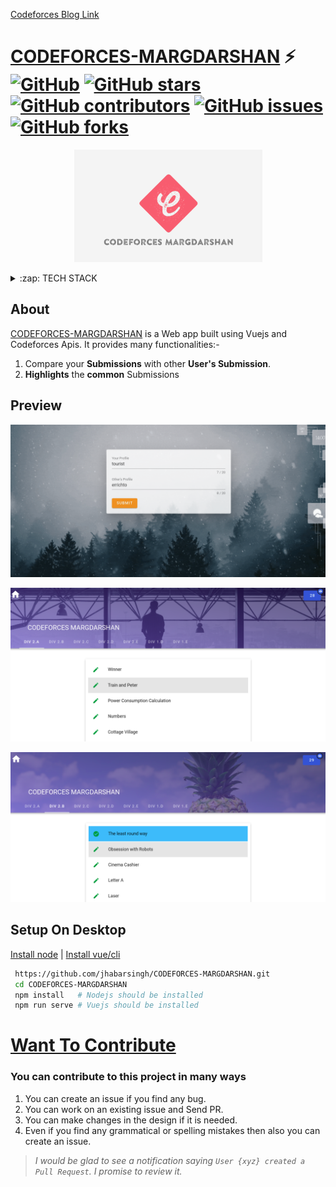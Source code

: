<a href="https://codeforces.com/blog/entry/90426">Codeforces Blog Link</a>

# [CODEFORCES-MARGDARSHAN](https://codeforces-2313e.web.app/)  ⚡️ [![GitHub](https://img.shields.io/github/license/jhabarsingh/CODEFORCES-MARGDARSHAN)](https://github.com/jhabarsingh/CODEFORCES-MARGDARSHAN/blob/master/LICENSE) [![GitHub stars](https://img.shields.io/github/stars/jhabarsingh/CODEFORCES-MARGDARSHAN)](https://github.com/jhabarsingh/CODEFORCES-MARGDARSHAN/stargazers)  [![GitHub contributors](https://img.shields.io/github/contributors/jhabarsingh/CODEFORCES-MARGDARSHAN.svg)](https://github.com/jhabarsingh/CODEFORCES-MARGDARSHAN/graphs/contributors)  [![GitHub issues](https://img.shields.io/github/issues/jhabarsingh/CODEFORCES-MARGDARSHAN.svg)](https://github.com/jhabarsingh/CODEFORCES-MARGDARSHAN/issues) [![GitHub forks](https://img.shields.io/github/forks/jhabarsingh/CODEFORCES-MARGDARSHAN.svg?style=social&label=Fork)](https://GitHub.com/jhabarsingh/CODEFORCES-MARGDARSHAN/network/)

<p align="center">
  <img src="https://github.com/jhabarsingh/CODEFORCES-MARGDARSHAN/blob/main/public/codeforces_icon.png?raw=true" />
</p>
<details>
  <summary>:zap: TECH STACK</summary>
  <br/>
  <div style="display:flex;justify-content:space-around">
    <img titlt="Vuejs" src="https://vuejs.org/images/logo.png" width="50px" height="50px"  style="margin-right:5px;"/>
    <img  title="Vuex" src="https://s3.amazonaws.com/coursetro/posts/144-full.png"  height="50px" style="margin-right:5px;"     />
    <img  title="Firebase" src="https://firebase.google.com/images/brand-guidelines/logo-vertical.png" width="50px" height="50px" style="margin-right:5px;"     />
    <img  title="Vuetify" src="https://cdn.worldvectorlogo.com/logos/vuetify.svg" height="50px"  style="margin-right:5px;"/>
    <img title="Netlify" src="https://www.netlify.com/img/press/logos/logomark.png" height="50px" style="margin-right:5px;" />
</div>
</details>
  

## About 
  [CODEFORCES-MARGDARSHAN](https://codeforces-2313e.web.app/) is a Web  app built using Vuejs and Codeforces Apis. It provides many functionalities:-
  1. Compare your **Submissions** with other **User's Submission**.
  2. **Highlights** the **common** Submissions
  
 ## Preview
 
 ![Home Page](https://github.com/jhabarsingh/CODEFORCES-MARGDARSHAN/blob/main/public/home_page.png?raw=true)
 
 ![Submission](https://github.com/jhabarsingh/CODEFORCES-MARGDARSHAN/blob/main/public/submission.png?raw=true)
 
 ![Submission1](https://github.com/jhabarsingh/CODEFORCES-MARGDARSHAN/blob/main/public/submission2.png?raw=true)
  

## Setup On Desktop
[Install node](https://nodejs.org/en/download/) |
[Install vue/cli](https://cli.vuejs.org/)
```bash
 https://github.com/jhabarsingh/CODEFORCES-MARGDARSHAN.git
 cd CODEFORCES-MARGDARSHAN
 npm install   # Nodejs should be installed
 npm run serve # Vuejs should be installed
```

# [Want To Contribute](https://medium.com/mindsdb/contributing-to-an-open-source-project-how-to-get-started-6ba812301738)
### You can contribute to this project in many ways
 1. You can create an issue if you find any bug.
 2. You can work on an existing issue and Send PR.
 3. You can make changes in the design if it is needed.
 4. Even if you find any grammatical or spelling mistakes then also you can create an issue.

> *I would be glad to see a notification saying `User {xyz} created a Pull Request`.
I promise to review it.*
